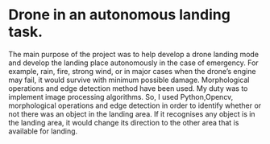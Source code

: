# Drone in an autonomous landing task. 
The main purpose of the project was to help develop a drone landing mode and develop the landing place autonomously in the case of emergency. For example, rain, fire, strong wind, or in major cases when the drone’s engine may fail, it would survive with minimum possible damage. Morphological operations and edge detection method have been used. My duty was to implement image processing algorithms. So, I used Python,Opencv, morphological operations and edge detection in order to identify whether or not there was an object in the landing area. If it recognises any object is in the landing area, it would change its direction to the other area that is available for landing.



